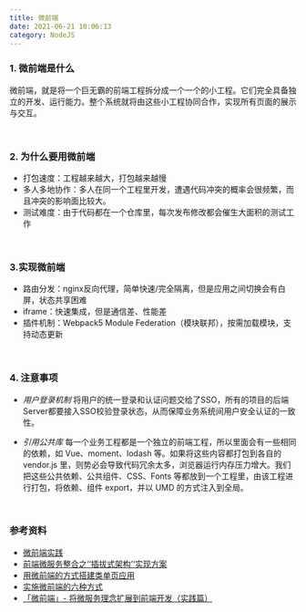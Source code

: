 ```yaml
---
title: 微前端
date: 2021-06-21 10:06:13
category: NodeJS
---
```

### 1. 微前端是什么
微前端，就是将一个巨无霸的前端工程拆分成一个一个的小工程。它们完全具备独立的开发、运行能力。整个系统就将由这些小工程协同合作，实现所有页面的展示与交互。

<br/>

### 2. 为什么要用微前端
- 打包速度：工程越来越大，打包越来越慢
- 多人多地协作：多人在同一个工程里开发，遭遇代码冲突的概率会很频繁，而且冲突的影响面比较大。
- 测试难度：由于代码都在一个仓库里，每次发布修改都会催生大面积的测试工作

<br/>

### 3.实现微前端
- 路由分发：nginx反向代理，简单快速/完全隔离，但是应用之间切换会有白屏，状态共享困难
- iframe：快速集成，但是通信差、性能差
- 插件机制：Webpack5 Module Federation（模块联邦），按需加载模块，支持动态更新

<br/>

### 4. 注意事项
- *用户登录机制*
将用户的统一登录和认证问题交给了SSO，所有的项目的后端Server都要接入SSO校验登录状态，从而保障业务系统间用户安全认证的一致性。

- *引用公共库*
每一个业务工程都是一个独立的前端工程，所以里面会有一些相同的依赖，如 Vue、moment、lodash 等。如果将这些内容都打包到各自的 vendor.js 里，则势必会导致代码冗余太多，浏览器运行内存压力增大。我们把这些公共依赖、公共组件、CSS、Fonts 等都放到一个工程里，由该工程进行打包，将依赖、组件 export，并以 UMD 的方式注入到全局。







<br/>

### 参考资料
- [微前端实践](https://juejin.im/post/5cadd7835188251b2f3a4bb0)
- [前端微服务整合之‘‘插拔式架构’‘实现方案](https://blog.csdn.net/lizhipeng123321/article/details/81868136)
- [用微前端的方式搭建类单页应用](https://www.cnblogs.com/meituantech/p/9604591.html)
- [实施微前端的六种方式](https://juejin.im/post/5b45d0ea6fb9a04fa42f9f1a)
- [「微前端」- 将微服务理念扩展到前端开发（实践篇）](https://www.jianshu.com/p/1f409df7de45)